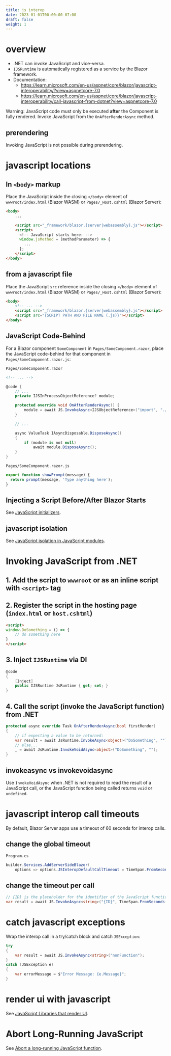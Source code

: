 ```yaml
---
title: js interop
date: 2023-01-01T00:00:00-07:00
draft: false
weight: 1
---
```


# overview
- .NET can invoke JavaScript and vice-versa.  
- `IJSRuntime` is automatically registered as a service by the Blazor framework.
- Documentation: 
  - https://learn.microsoft.com/en-us/aspnet/core/blazor/javascript-interoperability/?view=aspnetcore-7.0
  - https://learn.microsoft.com/en-us/aspnet/core/blazor/javascript-interoperability/call-javascript-from-dotnet?view=aspnetcore-7.0

<r>Warning</r>: JavaScript code must only be executed **after** the Component is fully rendered.  Invoke JavaScript from the `OnAfterRenderAsync` method.

## prerendering
Invoking JavaScript <o>is not possible during prerendering.</o>

# javascript locations
## In `<body>` markup
Place the JavaScript inside the closing `</body>` element of `wwwroot/index.html` (Blazor WASM) or `Pages/_Host.cshtml` (Blazor Server): 
```html
<body>
    ...

    <script src="_framework/blazor.{server|webassembly}.js"></script>
    <script>
      <!-- JavaScript starts here: -->
      window.jsMethod = (methodParameter) => {
        ...
      };
    </script>
</body>
```

## from a javascript file
Place the JavaScript `src` reference inside the closing `</body>` element of `wwwroot/index.html` (Blazor WASM) or `Pages/_Host.cshtml` (Blazor Server): 

```html
<body>
    <!-- ... -->
    <script src="_framework/blazor.{server|webassembly}.js"></script>
    <script src="{SCRIPT PATH AND FILE NAME (.js)}"></script>
</body>
```

## JavaScript Code-Behind
For a Blazor component `SomeComponent` in `Pages/SomeComponent.razor`, place the JavaScript code-behind for that component in `Pages/SomeComponent.razor.js`:

`Pages/SomeComponent.razor`
```html
<!-- ... -->
```
```cs
@code {
    // ...
    private IJSInProcessObjectReference? module;

    protected override void OnAfterRenderAsync() {
        module = await JS.InvokeAsync<IJSObjectReference>("import", "./Pages/SomeComponent.razor.js");
    }

    // ...

    async ValueTask IAsyncDisposable.DisposeAsync()
    {
        if (module is not null)
            await module.DisposeAsync();
    }
}
```

`Pages/SomeComponent.razor.js`
```js
export function showPrompt(message) {
  return prompt(message, 'Type anything here');
}
```

## Injecting a Script Before/After Blazor Starts
See [JavaScript initializers](https://learn.microsoft.com/en-us/aspnet/core/blazor/fundamentals/startup?view=aspnetcore-7.0#javascript-initializers).

## javascript isolation
See [JavaScript isolation in JavaScript modules](https://learn.microsoft.com/en-us/aspnet/core/blazor/javascript-interoperability/call-javascript-from-dotnet?view=aspnetcore-7.0#javascript-isolation-in-javascript-modules).

# Invoking JavaScript from .NET
## 1. Add the script to `wwwroot` or as an inline script with `<script>` tag
## 2. Register the script in the hosting page (`index.html` or `host.cshtml`)
```html
<script>
window.DoSomething = () => {
    // do something here
}
</script>
```

## 3. Inject `IJSRuntime` via DI
```cs
@code 
{
    [Inject]
    public IJSRuntime JsRuntime { get; set; }
}
```

## 4. Call the script (invoke the JavaScript function) from .NET
```cs
protected async override Task OnAfterRenderAsync(bool firstRender) 
{
    // if expecting a value to be returned:
    var result = await JsRuntime.InvokeAsync<object>("DoSomething", "");
    // else...
    _ = await JsRuntime.InvokeVoidAsync<object>("DoSomething", "");
}
``` 

## invokeasync vs invokevoidasync
Use `InvokeVoidAsync` when .NET is not required to read the result of a JavaScript call, or the JavaScript function being called returns `void` or `undefined`.

# javascript interop call timeouts
By default, Blazor Server apps use a timeout of 60 seconds for interop calls.

## change the global timeout
`Program.cs`
```cs
builder.Services.AddServerSideBlazor(
    options => options.JSInteropDefaultCallTimeout = TimeSpan.FromSeconds(30));
```

## change the timeout per call
```cs
// {ID} is the placeholder for the identifier of the JavaScript function to invoke:
var result = await JS.InvokeAsync<string>("{ID}", TimeSpan.FromSeconds(30), new[] { "Arg1" });
```

# catch javascript exceptions
Wrap the interop call in a try/catch block and catch `JSException`:
```cs
try
{
    var result = await JS.InvokeAsync<string>("nonFunction");
}
catch (JSException e)
{
    var errorMessage = $"Error Message: {e.Message}";
}
```

# render ui with javascript
See [JavaScript Libraries that render UI](https://learn.microsoft.com/en-us/aspnet/core/blazor/javascript-interoperability/call-javascript-from-dotnet?view=aspnetcore-7.0#javascript-libraries-that-render-ui).

# Abort Long-Running JavaScript
See [Abort a long-running JavaScript function](https://learn.microsoft.com/en-us/aspnet/core/blazor/javascript-interoperability/call-javascript-from-dotnet?view=aspnetcore-7.0#abort-a-long-running-javascript-function).
